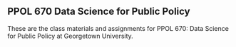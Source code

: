 ## PPOL 670 Data Science for Public Policy

These are the class materials and assignments for PPOL 670: Data Science for Public Policy at Georgetown University.
